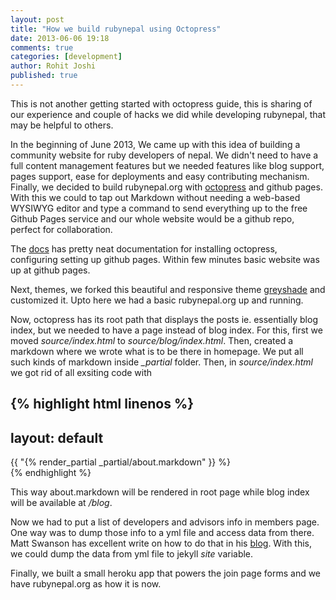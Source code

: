 ```yaml
---
layout: post
title: "How we build rubynepal using Octopress"
date: 2013-06-06 19:18
comments: true
categories: [development]
author: Rohit Joshi
published: true
---
```


This is not another getting started with octopress guide, this is sharing of our experience and couple of hacks we did while developing rubynepal, that may be helpful to others.

In the beginning of June 2013, We came up with this idea of building a community website for ruby developers of nepal.
We didn't need to have a full content management features but we needed features like blog support, pages support, ease for deployments and easy contributing mechanism. Finally, we decided to build rubynepal.org with [octopress](http://octopress.org) and github pages. With this we could to tap out Markdown without needing a web-based WYSIWYG editor and type a command to send everything up to the free Github Pages service and our whole website would be a github repo, perfect for collaboration.

<!-- more -->

The [docs](http://octopress.org/docs/) has pretty neat documentation for installing octopress, configuring setting up github pages. Within few minutes basic website was up at github pages.

Next, themes, we forked this beautiful and responsive theme [greyshade](https://github.com/shashankmehta/greyshade) and customized it. Upto here we had a basic rubynepal.org up and running.

Now, octopress has its root path that displays the posts ie. essentially blog index, but we needed to have a page instead of blog index.
For this, first we moved *source/index.html* to *source/blog/index.html*. Then, created a markdown where we wrote what is to be there in homepage.
We put all such kinds of markdown inside *_partial* folder.
Then, in *source/index.html* we got rid of all exsiting code with

{% highlight html linenos %}
  ---
  layout: default
  ---
  <div id="page_about"/>
    {{ "{% render_partial _partial/about.markdown" }} %}
  </div>
{% endhighlight %}

This way about.markdown will be rendered in root page while blog index will be available at */blog*.

Now we had to put a list of developers and advisors info in members page. One way was to dump those info to a yml file and access data from there. Matt Swanson has excellent write on how to do that in his [blog](http://mdswanson.com/blog/2013/06/03/jekyll-201.html). With this, we could dump the data from yml file to jekyll *site* variable.

Finally, we built a small heroku app that powers the join page forms and we have rubynepal.org as how it is now.





